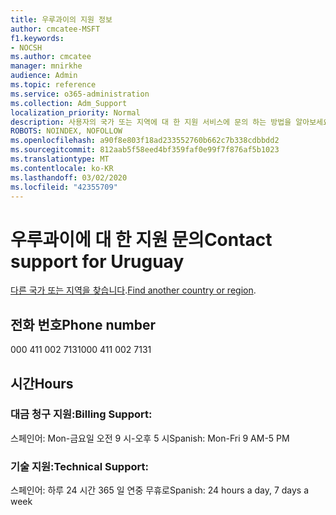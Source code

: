 ```yaml
---
title: 우루과이의 지원 정보
author: cmcatee-MSFT
f1.keywords:
- NOCSH
ms.author: cmcatee
manager: mnirkhe
audience: Admin
ms.topic: reference
ms.service: o365-administration
ms.collection: Adm_Support
localization_priority: Normal
description: 사용자의 국가 또는 지역에 대 한 지원 서비스에 문의 하는 방법을 알아보세요.
ROBOTS: NOINDEX, NOFOLLOW
ms.openlocfilehash: a90f8e803f18ad233552760b662c7b338cdbbdd2
ms.sourcegitcommit: 812aab5f58eed4bf359faf0e99f7f876af5b1023
ms.translationtype: MT
ms.contentlocale: ko-KR
ms.lasthandoff: 03/02/2020
ms.locfileid: "42355709"
---
```

# <a name="contact-support-for-uruguay"></a><span data-ttu-id="a241c-103">우루과이에 대 한 지원 문의</span><span class="sxs-lookup"><span data-stu-id="a241c-103">Contact support for Uruguay</span></span>

<span data-ttu-id="a241c-104">[다른 국가 또는 지역을 찾습니다](../contact-support-for-business-products.md).</span><span class="sxs-lookup"><span data-stu-id="a241c-104">[Find another country or region](../contact-support-for-business-products.md).</span></span>

## <a name="phone-number"></a><span data-ttu-id="a241c-105">전화 번호</span><span class="sxs-lookup"><span data-stu-id="a241c-105">Phone number</span></span>
<span data-ttu-id="a241c-106">000 411 002 7131</span><span class="sxs-lookup"><span data-stu-id="a241c-106">000 411 002 7131</span></span>

## <a name="hours"></a><span data-ttu-id="a241c-107">시간</span><span class="sxs-lookup"><span data-stu-id="a241c-107">Hours</span></span>
### <a name="billing-support"></a><span data-ttu-id="a241c-108">대금 청구 지원:</span><span class="sxs-lookup"><span data-stu-id="a241c-108">Billing Support:</span></span>

<span data-ttu-id="a241c-109">스페인어: Mon-금요일 오전 9 시-오후 5 시</span><span class="sxs-lookup"><span data-stu-id="a241c-109">Spanish: Mon-Fri 9 AM-5 PM</span></span>

### <a name="technical-support"></a><span data-ttu-id="a241c-110">기술 지원:</span><span class="sxs-lookup"><span data-stu-id="a241c-110">Technical Support:</span></span>

<span data-ttu-id="a241c-111">스페인어: 하루 24 시간 365 일 연중 무휴로</span><span class="sxs-lookup"><span data-stu-id="a241c-111">Spanish: 24 hours a day, 7 days a week</span></span>
